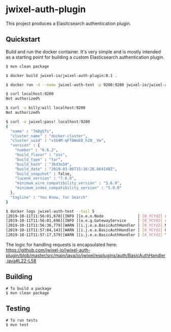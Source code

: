 # jwixel-auth-plugin

This project produces a Elasitcsearch authentication plugin.

## Quickstart

Build and run the docker container.  It's very simple and is mostly intended as a 
starting point for building a custom Elasticsearch authentication plugin.

```bash
$ mvn clean package

$ docker build jwixel-io/jwixel-auth-plugin:0.1 .

$ docker run -d --name jwixel-auth-test -p 9200:9200 jwixel-io/jwixel-auth-plugin:0.1

$ curl localhost:9200
Not authorized%

$ curl -u billy:will localhost:9200
Not authorized%

$ curl -u jwixel:pass! localhost:9200
{
  "name" : "7mDgSTs",
  "cluster_name" : "docker-cluster",
  "cluster_uuid" : "v1G4M-qFTbWuED_hZ8__Vw",
  "version" : {
    "number" : "6.6.2",
    "build_flavor" : "oss",
    "build_type" : "tar",
    "build_hash" : "3bd3e59",
    "build_date" : "2019-03-06T15:16:26.864148Z",
    "build_snapshot" : false,
    "lucene_version" : "7.6.0",
    "minimum_wire_compatibility_version" : "5.6.0",
    "minimum_index_compatibility_version" : "5.0.0"
  },
  "tagline" : "You Know, for Search"
}

$ docker logs jwixel-auth-test --tail 5
[2019-10-11T11:56:01,670][INFO ][o.e.n.Node               ] [0_YCYd2] started
[2019-10-11T11:56:01,696][INFO ][o.e.g.GatewayService     ] [0_YCYd2] recovered [0] indices into cluster_state
[2019-10-11T11:56:36,779][WARN ][i.j.e.a.BasicAuthHandler ] [0_YCYd2] No auth header...
[2019-10-11T11:57:04,143][WARN ][i.j.e.a.BasicAuthHandler ] [0_YCYd2] Unknown user: billy. Failing auth...
[2019-10-11T11:57:17,579][WARN ][i.j.e.a.BasicAuthHandler ] [0_YCYd2] You're a jwixel; do what you want...
```

The logic for handling requests is encapsulated here:
https://github.com/jwixel-io/jwixel-auth-plugin/blob/master/src/main/java/io/jwixel/esplugins/auth/BasicAuthHandler.java#L22-L58

## Building

```
# To build a package
$ mvn clean package
```

## Testing

```
# To run tests
$ mvn test
```
